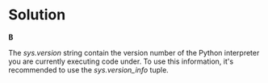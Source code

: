 # Solution

**B**

The *sys.version* string contain the version number of the Python interpreter you are currently executing code under. To
use this information, it's recommended to use the *sys.version_info* tuple.
